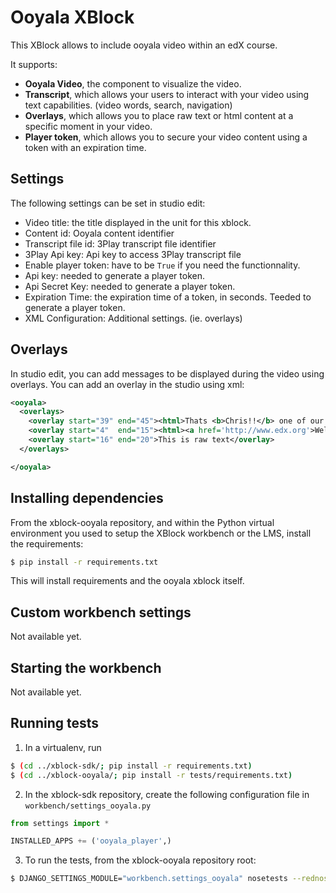 Ooyala XBlock
=====================

This XBlock allows to include ooyala video within an edX course.

It supports:

* **Ooyala Video**, the component to visualize the video.
* **Transcript**, which allows your users to interact with your video using text
    capabilities. (video words, search, navigation)
* **Overlays**, which allows you to place raw text or html content at a specific moment in your
    video.
* **Player token**, which allows you to secure your video content using a token with an expiration
    time.

Settings
--------

The following settings can be set in studio edit:

* Video title: the title displayed in the unit for this xblock.
* Content id: Ooyala content identifier
* Transcript file id: 3Play transcript file identifier
* 3Play Api key: Api key to access 3Play transcript file
* Enable player token: have to be `True` if you need the functionnality.
* Api key: needed to generate a player token.
* Api Secret Key: needed to generate a player token.
* Expiration Time: the expiration time of a token, in seconds. Teeded to generate a player token.
* XML Configuration: Additional settings. (ie. overlays)

Overlays
--------

In studio edit, you can add messages to be displayed during the video using overlays. You can add an
overlay in the studio using xml:

```xml
<ooyala>
  <overlays>
    <overlay start="39" end="45"><html>Thats <b>Chris!!</b> one of our colleagues!</html></overlay>
    <overlay start="4"  end="15"><html><a href='http://www.edx.org'>Welcome</a> to <b>our course</b>!</html></overlay>
    <overlay start="16" end="20">This is raw text</overlay>
  </overlays>

</ooyala>
```

Installing dependencies
-----------------------

From the xblock-ooyala repository, and within the Python virtual environment you used to setup the
XBlock workbench or the LMS, install the requirements:

```bash
$ pip install -r requirements.txt
```

This will install requirements and the ooyala xblock itself.


Custom workbench settings
-------------------------

Not available yet.

Starting the workbench
----------------------

Not available yet.

Running tests
-------------

1. In a virtualenv, run

```bash
$ (cd ../xblock-sdk/; pip install -r requirements.txt)
$ (cd ../xblock-ooyala/; pip install -r tests/requirements.txt)
```

2. In the xblock-sdk repository, create the following configuration file in `workbench/settings_ooyala.py`

```python
from settings import *

INSTALLED_APPS += ('ooyala_player',)
```

3. To run the tests, from the xblock-ooyala repository root:

```bash
$ DJANGO_SETTINGS_MODULE="workbench.settings_ooyala" nosetests --rednose --verbose --with-cover --cover-package=ooyala_player
```
